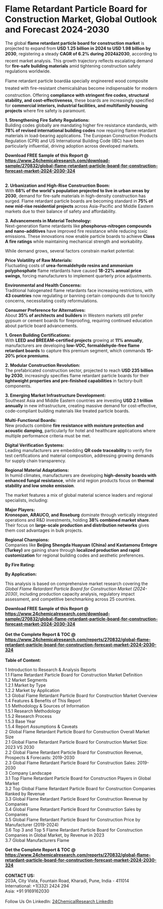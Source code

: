 <h1>Flame Retardant Particle Board for Construction Market, Global Outlook and Forecast 2024-2030</h1><p>The global <strong>flame retardant particle board for construction market</strong> is projected to expand from <strong>USD 1.25 billion in 2024 to USD 1.98 billion by 2030</strong>, registering a steady <strong>CAGR of 6.2% during 2024â2030</strong>, according to recent market analysis. This growth trajectory reflects escalating demand for <strong>fire-safe building materials</strong> amid tightening construction safety regulations worldwide.</p><p>Flame retardant particle boardâa specially engineered wood composite treated with fire-resistant chemicalsâhas become indispensable for modern construction. Offering <strong>compliance with stringent fire codes, structural stability, and cost-effectiveness</strong>, these boards are increasingly specified for <strong>commercial interiors, industrial facilities, and multifamily housing projects</strong> where fire safety is paramount.</p><p><strong>1. Strengthening Fire Safety Regulations:</strong><br>
Building codes globally are mandating higher fire resistance standards, with <strong>78% of revised international building codes</strong> now requiring flame retardant materials in load-bearing applications. The European Construction Products Regulation (CPR) and US International Building Code (IBC) have been particularly influential, driving adoption across developed markets.</p><div><b>Download FREE Sample of this Report @ 
            <a href="https://www.24chemicalresearch.com/download-sample/270832/global-flame-retardant-particle-board-for-construction-forecast-market-2024-2030-324">
            https://www.24chemicalresearch.com/download-sample/270832/global-flame-retardant-particle-board-for-construction-forecast-market-2024-2030-324</a></b></div><br><p><strong>2. Urbanization and High-Rise Construction Boom:</strong><br>
With <strong>68% of the world's population projected to live in urban areas by 2030</strong>, demand for fire-safe materials in high-density construction has surged. Flame retardant particle boards are becoming standard in <strong>75% of new mid-rise residential projects</strong> across Asia-Pacific and Middle Eastern markets due to their balance of safety and affordability.</p><p><strong>3. Advancements in Material Technology:</strong><br>
Next-generation flame retardants like <strong>phosphorus-nitrogen compounds and nano-additives</strong> have improved fire resistance while reducing toxic emissions. These innovations now enable particle boards to achieve <strong>Class A fire ratings</strong> while maintaining mechanical strength and workability.</p><p>While demand grows, several factors constrain market potential:</p><p><strong>Price Volatility of Raw Materials:</strong><br>
    Fluctuating costs of <strong>urea-formaldehyde resins and ammonium polyphosphate</strong> flame retardants have caused <strong>18-22% annual price swings</strong>, forcing manufacturers to implement quarterly price adjustments.</p><p><strong>Environmental and Health Concerns:</strong><br>
    Traditional halogenated flame retardants face increasing restrictions, with <strong>43 countries</strong> now regulating or banning certain compounds due to toxicity concerns, necessitating costly reformulations.</p><p><strong>Consumer Preference for Alternatives:</strong><br>
    About <strong>35% of architects and builders</strong> in Western markets still prefer gypsum or cement boards for fireproofing, requiring continued education about particle board advancements.</p><p><strong>1. Green Building Certifications:</strong><br>
With <strong>LEED and BREEAM-certified projects</strong> growing at <strong>11% annually</strong>, manufacturers are developing <strong>low-VOC, formaldehyde-free flame retardant boards</strong> to capture this premium segment, which commands <strong>15-20% price premiums</strong>.</p><p><strong>2. Modular Construction Revolution:</strong><br>
The prefabricated construction sector, projected to reach <strong>USD 235 billion by 2030</strong>, increasingly specifies flame retardant particle boards for their <strong>lightweight properties and pre-finished capabilities</strong> in factory-built components.</p><p><strong>3. Emerging Market Infrastructure Development:</strong><br>
Southeast Asia and Middle Eastern countries are investing <strong>USD 2.1 trillion annually</strong> in new infrastructure, creating massive demand for cost-effective, code-compliant building materials like treated particle boards.</p><p><strong>Multi-Functional Boards:</strong><br>
    New products combine <strong>fire resistance with moisture protection and acoustic damping</strong>, particularly for hotel and healthcare applications where multiple performance criteria must be met.</p><p><strong>Digital Verification Systems:</strong><br>
    Leading manufacturers are embedding <strong>QR code traceability</strong> to verify fire test certifications and material composition, addressing growing demands for supply chain transparency.</p><p><strong>Regional Material Adaptations:</strong><br>
    In humid climates, manufacturers are developing <strong>high-density boards with enhanced fungal resistance</strong>, while arid region products focus on <strong>thermal stability and low smoke emission</strong>.</p><p>The market features a mix of global material science leaders and regional specialists, including:</p><p><strong>Major Players:</strong><br>
<strong>Kronospan, ARAUCO, and Roseburg</strong> dominate through vertically integrated operations and R&amp;D investments, holding <strong>38% combined market share</strong>. Their focus on <strong>large-scale production and distribution networks</strong> gives them cost advantages in bulk projects.</p><p><strong>Regional Champions:</strong><br>
Companies like <strong>Beijing Shengda Huayuan (China) and Kastamonu Entegre (Turkey)</strong> are gaining share through <strong>localized production and rapid customization</strong> for regional building codes and aesthetic preferences.</p><p><strong>By Fire Rating:</strong></p><p><strong>By Application:</strong></p><p>This analysis is based on comprehensive market research covering the <em>Global Flame Retardant Particle Board for Construction Market (2024-2030)</em>, including production capacity analysis, regulatory impact assessment, and competitive benchmarking across 25 countries.</p><div><b>Download FREE Sample of this Report @ 
            <a href="https://www.24chemicalresearch.com/download-sample/270832/global-flame-retardant-particle-board-for-construction-forecast-market-2024-2030-324">
            https://www.24chemicalresearch.com/download-sample/270832/global-flame-retardant-particle-board-for-construction-forecast-market-2024-2030-324</a></b></div><br><div><b>Get the Complete Report & TOC @ 
            <a href="https://www.24chemicalresearch.com/reports/270832/global-flame-retardant-particle-board-for-construction-forecast-market-2024-2030-324">
            https://www.24chemicalresearch.com/reports/270832/global-flame-retardant-particle-board-for-construction-forecast-market-2024-2030-324</a></b></div><br>
            <b>Table of Content:</b><p>1 Introduction to Research & Analysis Reports<br />
    1.1 Flame Retardant Particle Board for Construction Market Definition<br />
    1.2 Market Segments<br />
        1.2.1 Market by Type<br />
        1.2.2 Market by Application<br />
    1.3 Global Flame Retardant Particle Board for Construction Market Overview<br />
    1.4 Features & Benefits of This Report<br />
    1.5 Methodology & Sources of Information<br />
        1.5.1 Research Methodology<br />
        1.5.2 Research Process<br />
        1.5.3 Base Year<br />
        1.5.4 Report Assumptions & Caveats<br />
2 Global Flame Retardant Particle Board for Construction Overall Market Size<br />
    2.1 Global Flame Retardant Particle Board for Construction Market Size: 2023 VS 2030<br />
    2.2 Global Flame Retardant Particle Board for Construction Revenue, Prospects & Forecasts: 2019-2030<br />
    2.3 Global Flame Retardant Particle Board for Construction Sales: 2019-2030<br />
3 Company Landscape<br />
    3.1 Top Flame Retardant Particle Board for Construction Players in Global Market<br />
    3.2 Top Global Flame Retardant Particle Board for Construction Companies Ranked by Revenue<br />
    3.3 Global Flame Retardant Particle Board for Construction Revenue by Companies<br />
    3.4 Global Flame Retardant Particle Board for Construction Sales by Companies<br />
    3.5 Global Flame Retardant Particle Board for Construction Price by Manufacturer (2019-2024)<br />
    3.6 Top 3 and Top 5 Flame Retardant Particle Board for Construction Companies in Global Market, by Revenue in 2023<br />
    3.7 Global Manufacturers Flame </p><div><b>Get the Complete Report & TOC @ 
            <a href="https://www.24chemicalresearch.com/reports/270832/global-flame-retardant-particle-board-for-construction-forecast-market-2024-2030-324">
            https://www.24chemicalresearch.com/reports/270832/global-flame-retardant-particle-board-for-construction-forecast-market-2024-2030-324</a></b></div><br><b>CONTACT US:</b><br>
            203A, City Vista, Fountain Road, Kharadi, Pune, India - 411014<br>
            International: +1(332) 2424 294<br>
            Asia: +91 9169162030 <br><br>
            Follow Us On LinkedIn: <a href="https://www.linkedin.com/company/24chemicalresearch/">24ChemicalResearch LinkedIn</a>